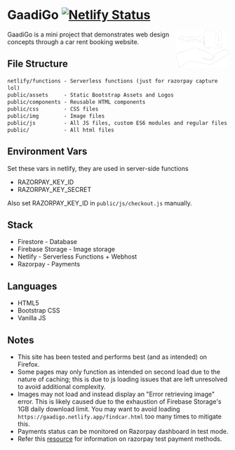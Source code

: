 # GaadiGo [![Netlify Status](https://api.netlify.com/api/v1/badges/6a331675-231b-411b-aeb8-540b75d9656e/deploy-status)](https://app.netlify.com/sites/gaadigo/deploys)

<img src="public/assets/brand/gaadigo-logo-white.png" align="right"
     alt="Gaadigo Logo" width="120">

GaadiGo is a mini project that demonstrates web design concepts through a car rent booking website.

## File Structure
```
netlify/functions - Serverless functions (just for razorpay capture lol)
public/assets     - Static Bootstrap Assets and Logos
public/components - Reusable HTML components
public/css        - CSS files
public/img        - Image files
public/js         - All JS files, custom ES6 modules and regular files
public/           - All html files
```

## Environment Vars
Set these vars in netlify, they are used in server-side functions

- RAZORPAY_KEY_ID
- RAZORPAY_KEY_SECRET

Also set RAZORPAY_KEY_ID in `public/js/checkout.js` manually.

## Stack
- Firestore - Database
- Firebase Storage - Image storage
- Netlify - Serverless Functions + Webhost
- Razorpay - Payments

## Languages
- HTML5
- Bootstrap CSS
- Vanilla JS

## Notes
- This site has been tested and performs best (and as intended) on Firefox.
- Some pages may only function as intended on second load due to the nature of caching; this is due to js loading issues that are left unresolved to avoid additional complexity.
- Images may not load and instead display an "Error retrieving image" error. This is likely caused due to the exhaustion of Firebase Storage's 1GB daily download limit. You may want to avoid loading `https://gaadigo.netlify.app/findcar.html` too many times to mitigate this.
- Payments status can be monitored on Razorpay dashboard in test mode.
- Refer this [resource](https://razorpay.com/docs/payments/payments/test-card-upi-details) for information on razorpay test payment methods.